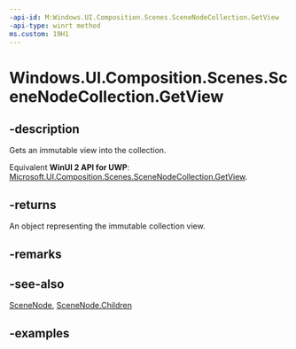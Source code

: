 ```yaml
---
-api-id: M:Windows.UI.Composition.Scenes.SceneNodeCollection.GetView
-api-type: winrt method
ms.custom: 19H1
---
```


<!-- Method syntax.
public IVectorView<SceneNode> SceneNodeCollection.GetView()
-->

# Windows.UI.Composition.Scenes.SceneNodeCollection.GetView

## -description

Gets an immutable view into the collection.

Equivalent **WinUI 2 API for UWP**: [Microsoft.UI.Composition.Scenes.SceneNodeCollection.GetView](/windows/winui/api/microsoft.ui.composition.scenes.scenenodecollection.getview).

## -returns

An object representing the immutable collection view.

## -remarks

## -see-also

[SceneNode](scenenode.md), [SceneNode.Children](scenenode_children.md)

## -examples

